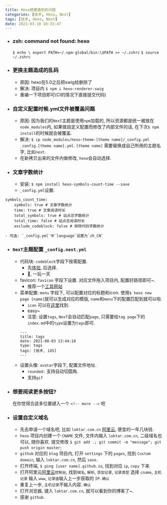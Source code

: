 ```yaml
---
title: Hexo搭建遇到的问题
categories: [技术, Hexo, Next]
tags: [技术, Hexo, Next]
date: 2021-03-10 10:33:47
---
```


- ### zsh: command not found: hexo 
    `$ echo \ export PATH=~/.npm-global/bin:\$PATH >> ~/.zshrc`
    `$ source ~/.zshrc`
- ### 更换主题造成的乱码
    - 原因: hexo在5.0之后把swig给删除了
    - 解决: 项目内 `$ npm i hexo-renderer-swig`
    - 重编一下项目即可(CI的情况下直接提交代码)
<!-- more -->
- ### 自定义配置时候.yml文件被覆盖问题
    - 原因: 因为我们的`NexT`主题是使用`npm`加载的, 所以资源都是统一被放在`node_modules`内, 如果做自定义配置而修改了内部文件的话, 在下次`$ npm install`的时候就会被覆盖.
    - 解决: `$ cp node_modules/hexo-theme-[theme name]/_config.yml _config.[theme name].yml`. `[theme name]` 需要替换成自己所用的主题名字, 比如`next`.
    - 在新拷贝出来的文件内做修改, `hexo`会自动选择.
- ### 文章字数统计
    - 安装: `$ npm install hexo-symbols-count-time --save`
    - `_config.yml`设置:
```
symbols_count_time: 
    symbols: true # 文章字数统计  
    time: true # 文章阅读时长  
    total_symbols: true # 站点总字数统计  
    total_time: false # 站点总阅读时长  
    exclude_codeblock: false # 排除代码字数统计
```
    - 可选: `_config.yml`中`language`设置为`zh_CN`
- ### `NexT`主题配置 `_config.next.yml`
    - 代码块: `codeblock`字段下按需配置.
        - 先[体验](https://theme-next.js.org/highlight/), 后选择.
        - 🤔, 一玩一天
    - favicon: `favicon` 字段下设置. 对应文件拖入项目内, 配置好路径即可~.
        - 推荐一个[工具网站](https://realfavicongenerator.net)
    - 菜单配置: `menu` 字段下, 可以配置对应的标题和icon. 使用`$ hexo new page [name]`就可以生成对应的模版, `name`和`menu`下的配置匹配到就可以啦. 
        - `icon` 可以在[这里](https://fontawesome.com)找到.
        - easy~
        - <bold>注意</bold>: 设置`tags`, `NexT`会自动匹配`page`, 只需要给`tag page`下的`index.md`中的`type`设置为`tags`即可.
        ```
        ---
        title: tags
        date: 2021-08-03 13:44:18
        type: tags
        tags: [技术, iOS]
        ---
        ```
    - 设置头像: `avatar`字段下, 配置文件地址. 
        - `rounded:` 支持自动切圆角.
        - 支持`gif`
- ### 想要阅读更多按钮?
    在你觉得合适多位置键入一个 `<!-- more -->` 吧

- ### 设置自定义域名
    - 先去申请一个域名吧, 比如 `loktar.com.cn` [阿里云](https://wanwang.aliyun.com/?spm=5176.19720258.J_8058803260.55.c9a82c4aVT0pTf), 便宜的一年几块钱.
    - `hexo` 项目内创建一个 `CNAME` 文件, 文件内输入 `loktar.com.cn`, 二级域名也可以, 随你喜欢. 提交修改 `$ git add .; git commit -m "message"; git push origin master`;
    - `github` 对应的 `blog` 项目内, 打开 `settings` 下的 `pages`, 找到 `Custom domain`, 输入 `loktar.com.cn`, 然后 `save`.
    - 打开终端, `$ ping [user name].github.io`, 找到对应 `ip`, `copy` 下来
    - 打开阿里云[阿里云](https://wanwang.aliyun.com/?spm=5176.19720258.J_8058803260.55.c9a82c4aVT0pTf)`控制台`, 找到`域名`, `解析`, `添加记录`, `记录类型` 选择 `cname`, `主机记录` 输入 `www`, `记录值`输入上一步获取的 `IP`. `确认`
    - 重复上一步, `主机记录`不输入内容. `确认`
    - 打开浏览器, 键入 `loktar.com.cn`, 就可以看到你的博客了~. 
    - 感谢 `github`. 
    


    


    
 

